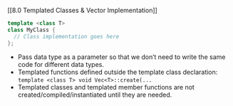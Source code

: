 [[8.0 Templated Classes & Vector Implementation]]
```c++
template <class T>
class MyClass {
  // Class implementation goes here
};
```
- Pass data type as a parameter so that we don’t need to write the same code for different data types.
- Templated functions defined outside the template class declaration: `template <class T> void Vec<T>::create(...`
- Templated classes and templated member functions are not created/compiled/instantiated until they are needed.